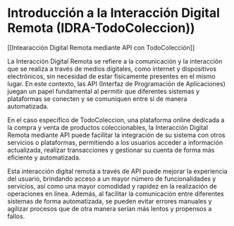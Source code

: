 # Introducción a la Interacción Digital Remota (IDRA-TodoColeccion))

[[Intearacción Digital Remota mediante API con TodoColección]]

La Interacción Digital Remota se refiere a la comunicación y la interacción que se realiza a través de medios digitales, como internet y dispositivos electrónicos, sin necesidad de estar físicamente presentes en el mismo lugar. En este contexto, las API (Interfaz de Programación de Aplicaciones) juegan un papel fundamental al permitir que diferentes sistemas y plataformas se conecten y se comuniquen entre sí de manera automatizada.

En el caso específico de TodoColeccion, una plataforma online dedicada a la compra y venta de productos coleccionables, la Interacción Digital Remota mediante API puede facilitar la integración de su sistema con otros servicios o plataformas, permitiendo a los usuarios acceder a información actualizada, realizar transacciones y gestionar su cuenta de forma más eficiente y automatizada.

Esta interacción digital remota a través de API puede mejorar la experiencia del usuario, brindando acceso a un mayor número de funcionalidades y servicios, así como una mayor comodidad y rapidez en la realización de operaciones en línea. Además, al facilitar la comunicación entre diferentes sistemas de forma automatizada, se pueden evitar errores manuales y agilizar procesos que de otra manera serían más lentos y propensos a fallos.
